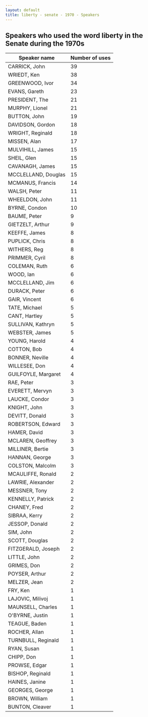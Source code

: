 ```yaml
---
layout: default
title: liberty - senate - 1970 - Speakers
---
```

## Speakers who used the word **liberty** in the Senate during the 1970s

| Speaker name | Number of uses |
|--------------|----------------|
|CARRICK, John|39|
|WRIEDT, Ken|38|
|GREENWOOD, Ivor|34|
|EVANS, Gareth|23|
|PRESIDENT, The|21|
|MURPHY, Lionel|21|
|BUTTON, John|19|
|DAVIDSON, Gordon|18|
|WRIGHT, Reginald|18|
|MISSEN, Alan|17|
|MULVIHILL, James|15|
|SHEIL, Glen|15|
|CAVANAGH, James|15|
|MCCLELLAND, Douglas|15|
|MCMANUS, Francis|14|
|WALSH, Peter|11|
|WHEELDON, John|11|
|BYRNE, Condon|10|
|BAUME, Peter|9|
|GIETZELT, Arthur|9|
|KEEFFE, James|8|
|PUPLICK, Chris|8|
|WITHERS, Reg|8|
|PRIMMER, Cyril|8|
|COLEMAN, Ruth|6|
|WOOD, Ian|6|
|MCCLELLAND, Jim|6|
|DURACK, Peter|6|
|GAIR, Vincent|6|
|TATE, Michael|5|
|CANT, Hartley|5|
|SULLIVAN, Kathryn|5|
|WEBSTER, James|5|
|YOUNG, Harold|4|
|COTTON, Bob|4|
|BONNER, Neville|4|
|WILLESEE, Don|4|
|GUILFOYLE, Margaret|4|
|RAE, Peter|3|
|EVERETT, Mervyn|3|
|LAUCKE, Condor|3|
|KNIGHT, John|3|
|DEVITT, Donald|3|
|ROBERTSON, Edward|3|
|HAMER, David|3|
|MCLAREN, Geoffrey|3|
|MILLINER, Bertie|3|
|HANNAN, George|3|
|COLSTON, Malcolm|3|
|MCAULIFFE, Ronald|2|
|LAWRIE, Alexander|2|
|MESSNER, Tony|2|
|KENNELLY, Patrick|2|
|CHANEY, Fred|2|
|SIBRAA, Kerry|2|
|JESSOP, Donald|2|
|SIM, John|2|
|SCOTT, Douglas|2|
|FITZGERALD, Joseph|2|
|LITTLE, John|2|
|GRIMES, Don|2|
|POYSER, Arthur|2|
|MELZER, Jean|2|
|FRY, Ken|1|
|LAJOVIC, Milivoj|1|
|MAUNSELL, Charles|1|
|O'BYRNE, Justin|1|
|TEAGUE, Baden|1|
|ROCHER, Allan|1|
|TURNBULL, Reginald|1|
|RYAN, Susan|1|
|CHIPP, Don|1|
|PROWSE, Edgar|1|
|BISHOP, Reginald|1|
|HAINES, Janine|1|
|GEORGES, George|1|
|BROWN, William|1|
|BUNTON, Cleaver|1|
